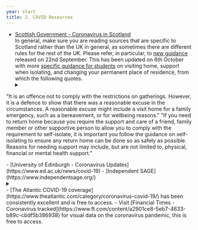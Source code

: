```yaml
---
year: start
title: 2. COVID Resources
---
```

- [Scottish Government - Coronavirus in Scotland](https://www.gov.scot/coronavirus-covid-19/)<br/> In general, make sure you are reading sources that are specific to Scotland rather than the UK in general, as sometimes there are different rules for the rest of the UK. Please refer, in particular, to [new guidance](https://www.gov.scot/publications/coronavirus-covid-19-phase-3-staying-safe-and-protecting-others/pages/overview/) released on 22nd September. This has been updated on 6th October with more [specific guidance for students](https://www.gov.scot/publications/coronavirus-covid-19-what-you-can-and-cannot-do/pages/students/#visitorshortstay) on visiting home, support when isolating, and changing your permanent place of residence, from which the following quotes.
  <details>
    <summary data-open="(partial) guidance for students" data-close="(collapse)"></summary>
    <blockquote>
      Please note that it is worth reading the complete guidance at the above link.
"It is an offence not to comply with the restrictions on gatherings. However, it is a defence to show that there was a reasonable excuse in the circumstances. A reasonable excuse might include a visit home for a family emergency, such as a bereavement, or for wellbeing reasons."
      "If you need to return home because you require the support and care of a friend, family member or other supportive person to allow you to comply with the requirement to self-isolate, it is important you follow the guidance on self-isolating to ensure any return home can be done so as safely as possible. Reasons for needing support may include, but are not limited to, physical, financial or mental health support."
    </blockquote>
  </details>
- [University of Edinburgh - Coronavirus Updates](https://www.ed.ac.uk/news/covid-19)
- [Independent SAGE](https://www.independentsage.org/)
  <details>
    <summary data-open="(click here for more info)" data-close="(collapse)"></summary>
    <blockquote>
      <b>Independent</b> <b>S</b>cientific <b>A</b>dvisory <b>G</b>roup for <b>E</b>mergencies, constituted of experts from a variety of fields, providing detailed analysis and proposals on the UK COVID response. Accessible and comprehensible public briefings can be found at their <a href="https://www.youtube.com/channel/UCqqwC56XTP8F9zeEUCOttPQ">YouTube channel</a>, these are broadcast live on Friday lunchtimes, and their website can be referenced for scientific reports and more detailed analysis.
    </blockquote>
  </details>
- [The Atlantic COVID-19 coverage](https://www.theatlantic.com/category/coronavirus-covid-19/) has been consistently excellent and is free to access.
- Visit [Financial Times - Coronavirus tracked](https://www.ft.com/content/a2901ce8-5eb7-4633-b89c-cbdf5b386938) for visual data on the coronavirus pandemic, this is free to access.
